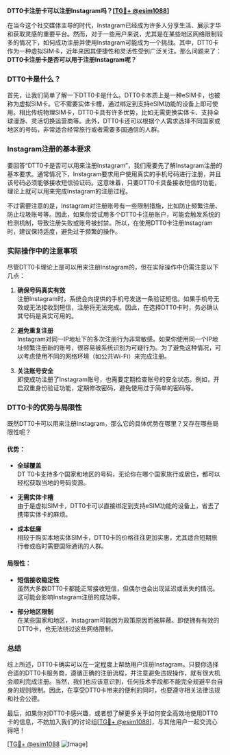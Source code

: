 **DTT0卡注册卡可以注册Instagram吗？[[TG💪+ @esim1088](https://t.me/s/esim1088)]**

在当今这个社交媒体主导的时代，Instagram已经成为许多人分享生活、展示才华和获取灵感的重要平台。然而，对于一些用户来说，尤其是在某些地区网络限制较多的情况下，如何成功注册并使用Instagram可能成为一个挑战。其中，DTT0卡作为一种虚拟SIM卡，近年来因其便捷性和灵活性受到广泛关注。那么问题来了：**DTT0卡注册卡是否可以用于注册Instagram呢？**

### DTT0卡是什么？

首先，让我们简单了解一下DTT0卡是什么。DTT0卡本质上是一种eSIM卡，也被称为虚拟SIM卡。它不需要实体卡槽，通过绑定到支持eSIM功能的设备上即可使用。相比传统物理SIM卡，DTT0卡具有许多优势，比如无需更换实体卡、支持全球漫游、灵活切换运营商等。此外，DTT0卡还可以根据个人需求选择不同国家或地区的号码，非常适合经常旅行或者需要多国通信的人群。

### Instagram注册的基本要求

要回答“DTT0卡是否可以用来注册Instagram”，我们需要先了解Instagram注册的基本要求。通常情况下，Instagram要求用户使用真实的手机号码进行注册，并且该号码必须能够接收短信验证码。这意味着，只要DTT0卡具备接收短信的功能，理论上就可以用来完成Instagram的注册过程。

不过需要注意的是，Instagram对注册账号有一些限制措施，比如防止频繁注册、防止垃圾账号等。因此，如果你尝试用多个DTT0卡注册账户，可能会触发系统的检测机制，导致注册失败或账号被封禁。所以，在使用DTT0卡注册Instagram时，建议保持适度，避免过于频繁的操作。

### 实际操作中的注意事项

尽管DTT0卡理论上是可以用来注册Instagram的，但在实际操作中仍需注意以下几点：

1. **确保号码真实有效**  
   注册Instagram时，系统会向提供的手机号发送一条验证短信。如果手机号无效或无法接收到短信，注册将无法完成。因此，在选择DTT0卡时，务必确认其号码是真实可用的。

2. **避免重复注册**  
   Instagram对同一IP地址下的多次注册行为非常敏感。如果你使用同一个IP地址频繁注册新的账号，很容易被系统识别为可疑行为。为了避免这种情况，可以考虑使用不同的网络环境（如公共Wi-Fi）来完成注册。

3. **关注账号安全**  
   即使成功注册了Instagram账号，也需要定期检查账号的安全状态。例如，开启双重身份验证功能，定期修改密码，避免使用过于简单的密码等。

### DTT0卡的优势与局限性

既然DTT0卡可以用来注册Instagram，那么它的具体优势在哪里？又存在哪些局限性呢？

#### 优势：
- **全球覆盖**  
  DT T0卡支持多个国家和地区的号码，无论你在哪个国家旅行或居住，都可以轻松获取当地的号码资源。
  
- **无需实体卡槽**  
  由于是虚拟SIM卡，DTT0卡可以直接绑定到支持eSIM功能的设备上，省去了携带实体卡的麻烦。
  
- **成本低廉**  
  相较于购买本地实体SIM卡，DTT0卡的价格往往更加实惠，尤其适合短期旅行者或临时需要国际通讯的人群。

#### 局限性：
- **短信接收稳定性**  
  虽然大多数DTT0卡都能正常接收短信，但偶尔也会出现延迟或丢失的情况。这可能会影响Instagram注册的成功率。
  
- **部分地区限制**  
  在某些国家和地区，Instagram可能因为政策原因而被屏蔽。即使拥有有效的DTT0卡，也无法绕过这些网络限制。

### 总结

综上所述，DTT0卡确实可以在一定程度上帮助用户注册Instagram。只要你选择合适的DTT0卡服务商，遵循正确的注册流程，并注意避免违规操作，就有很大机会顺利完成注册。当然，我们也应该意识到，任何技术手段都不能完全规避平台自身的规则限制。因此，在享受DTT0卡带来的便利的同时，也要遵守相关法律法规和社会公德。

最后，如果你对DTT0卡感兴趣，或者想了解更多关于如何安全高效地使用DTT0卡的信息，不妨加入我们的讨论组[[TG💪+ @esim1088](https://t.me/s/esim1088)]，与其他用户一起交流心得吧！

[[TG💪+ @esim1088](https://t.me/s/esim1088) ![Image](https://i.postimg.cc/4NQfJmqS/Snipaste-2025-05-13-00-14-12.png)]